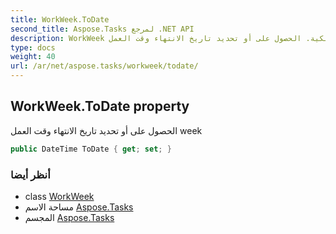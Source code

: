 ```yaml
---
title: WorkWeek.ToDate
second_title: Aspose.Tasks لمرجع .NET API
description: WorkWeek ملكية. الحصول على أو تحديد تاريخ الانتهاء وقت العمل week
type: docs
weight: 40
url: /ar/net/aspose.tasks/workweek/todate/
---
```

## WorkWeek.ToDate property

الحصول على أو تحديد تاريخ الانتهاء وقت العمل week

```csharp
public DateTime ToDate { get; set; }
```

### أنظر أيضا

* class [WorkWeek](../)
* مساحة الاسم [Aspose.Tasks](../../workweek/)
* المجسم [Aspose.Tasks](../../../)


